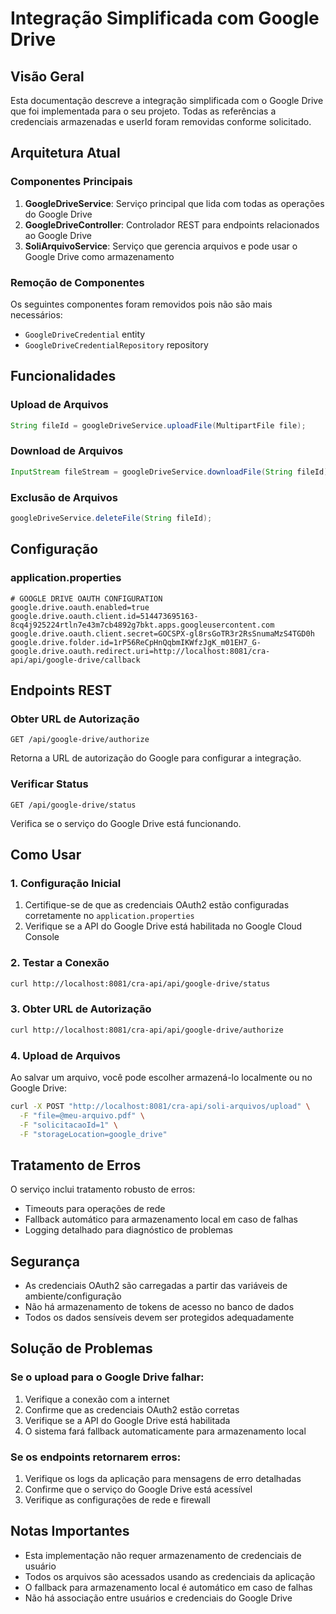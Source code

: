 # Integração Simplificada com Google Drive

## Visão Geral

Esta documentação descreve a integração simplificada com o Google Drive que foi implementada para o seu projeto. Todas as referências a credenciais armazenadas e userId foram removidas conforme solicitado.

## Arquitetura Atual

### Componentes Principais

1. **GoogleDriveService**: Serviço principal que lida com todas as operações do Google Drive
2. **GoogleDriveController**: Controlador REST para endpoints relacionados ao Google Drive
3. **SoliArquivoService**: Serviço que gerencia arquivos e pode usar o Google Drive como armazenamento

### Remoção de Componentes

Os seguintes componentes foram removidos pois não são mais necessários:
- `GoogleDriveCredential` entity
- `GoogleDriveCredentialRepository` repository

## Funcionalidades

### Upload de Arquivos
```java
String fileId = googleDriveService.uploadFile(MultipartFile file);
```

### Download de Arquivos
```java
InputStream fileStream = googleDriveService.downloadFile(String fileId);
```

### Exclusão de Arquivos
```java
googleDriveService.deleteFile(String fileId);
```

## Configuração

### application.properties
```properties
# GOOGLE DRIVE OAUTH CONFIGURATION
google.drive.oauth.enabled=true
google.drive.oauth.client.id=514473695163-8cq4j925224rtln7e43m7cb4892g7bkt.apps.googleusercontent.com
google.drive.oauth.client.secret=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
google.drive.folder.id=1rP56ReCpHnQqbmIKWfzJgK_m01EH7_G-
google.drive.oauth.redirect.uri=http://localhost:8081/cra-api/api/google-drive/callback
```

## Endpoints REST

### Obter URL de Autorização
```
GET /api/google-drive/authorize
```
Retorna a URL de autorização do Google para configurar a integração.

### Verificar Status
```
GET /api/google-drive/status
```
Verifica se o serviço do Google Drive está funcionando.

## Como Usar

### 1. Configuração Inicial
1. Certifique-se de que as credenciais OAuth2 estão configuradas corretamente no `application.properties`
2. Verifique se a API do Google Drive está habilitada no Google Cloud Console

### 2. Testar a Conexão
```bash
curl http://localhost:8081/cra-api/api/google-drive/status
```

### 3. Obter URL de Autorização
```bash
curl http://localhost:8081/cra-api/api/google-drive/authorize
```

### 4. Upload de Arquivos
Ao salvar um arquivo, você pode escolher armazená-lo localmente ou no Google Drive:
```bash
curl -X POST "http://localhost:8081/cra-api/soli-arquivos/upload" \
  -F "file=@meu-arquivo.pdf" \
  -F "solicitacaoId=1" \
  -F "storageLocation=google_drive"
```

## Tratamento de Erros

O serviço inclui tratamento robusto de erros:
- Timeouts para operações de rede
- Fallback automático para armazenamento local em caso de falhas
- Logging detalhado para diagnóstico de problemas

## Segurança

- As credenciais OAuth2 são carregadas a partir das variáveis de ambiente/configuração
- Não há armazenamento de tokens de acesso no banco de dados
- Todos os dados sensíveis devem ser protegidos adequadamente

## Solução de Problemas

### Se o upload para o Google Drive falhar:
1. Verifique a conexão com a internet
2. Confirme que as credenciais OAuth2 estão corretas
3. Verifique se a API do Google Drive está habilitada
4. O sistema fará fallback automaticamente para armazenamento local

### Se os endpoints retornarem erros:
1. Verifique os logs da aplicação para mensagens de erro detalhadas
2. Confirme que o serviço do Google Drive está acessível
3. Verifique as configurações de rede e firewall

## Notas Importantes

- Esta implementação não requer armazenamento de credenciais de usuário
- Todos os arquivos são acessados usando as credenciais da aplicação
- O fallback para armazenamento local é automático em caso de falhas
- Não há associação entre usuários e credenciais do Google Drive